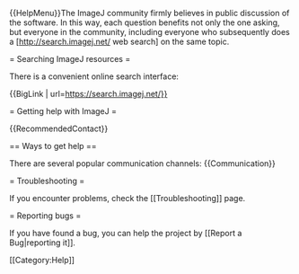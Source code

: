 {{HelpMenu}}The ImageJ community firmly believes in public discussion of the software. In this way, each question benefits not only the one asking, but everyone in the community, including everyone who subsequently does a [http://search.imagej.net/ web search] on the same topic.

= Searching ImageJ resources =

There is a convenient online search interface:

{{BigLink | url=https://search.imagej.net/}}

= Getting help with ImageJ =

{{RecommendedContact}}

== Ways to get help ==

There are several popular communication channels:
{{Communication}}

= Troubleshooting =

If you encounter problems, check the [[Troubleshooting]] page.

= Reporting bugs =

If you have found a bug, you can help the project by [[Report a Bug|reporting it]].

[[Category:Help]]
